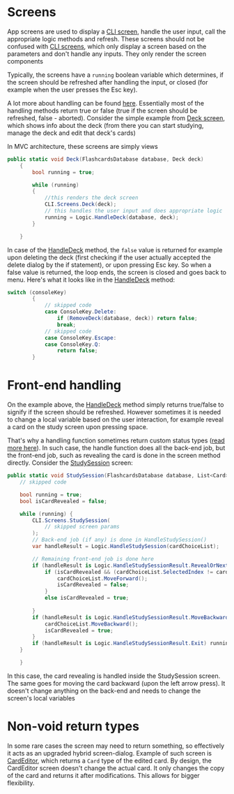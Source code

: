 # Screens #
App screens are used to display a [CLI screen](../../CLI/screens), handle the user input, call the appropriate logic methods and refresh. These screens should not be confused with [CLI screens](../../CLI/screens), which only display a screen based on the parameters and don't handle any inputs. They only render the screen components

Typically, the screens have a `running` boolean variable which determines, if the screen should be refreshed after handling the input, or closed (for example when the user presses the Esc key).

A lot more about handling can be found [here](../logic/controllers/README.md). Essentially most of the handling methods return true or false (true if the screen should be refreshed, false - aborted). Consider the simple example from [Deck screen](Deck.cs), which shows info about the deck (from there you can start studying, manage the deck and edit that deck's cards)

In MVC architecture, these screens are simply views

```cs
public static void Deck(FlashcardsDatabase database, Deck deck)
    {
        bool running = true;

        while (running)
        {
            //this renders the deck screen
            CLI.Screens.Deck(deck);
            // this handles the user input and does appropriate logic
            running = Logic.HandleDeck(database, deck);
        }

    }
```
In case of the [HandleDeck](../logic/controllers/Deck.cs) method, the `false` value is returned for example upon deleting the deck (first checking if the user actually accepted the delete dialog by the if statement), or upon pressing Esc key. So when a false value is returned, the loop ends, the screen is closed and goes back to menu.
Here's what it looks like in the [HandleDeck](../logic/controllers/Deck.cs) method:
```cs
switch (consoleKey)
        {
            // skipped code
            case ConsoleKey.Delete:
                if (RemoveDeck(database, deck)) return false;
                break;
            // skipped code
            case ConsoleKey.Escape:
            case ConsoleKey.Q:
                return false;
        }
```

# Front-end handling #
On the example above, the [HandleDeck](../logic/controllers/Deck.cs) method simply returns true/false to signify if the screen should be refreshed. However sometimes it is needed to change a local variable based on the user interaction, for example reveal a card on the study screen upon pressing space.

That's why a handling function sometimes return custom status types ([read more here](../logic/controllers/README.md)). In such case, the handle function does all the back-end job, but the front-end job, such as revealing the card is done in the screen method directly. Consider the [StudySession](StudySession.cs) screen:
```cs
public static void StudySession(FlashcardsDatabase database, List<Card> cards) {
    // skipped code

    bool running = true;
    bool isCardRevealed = false;

    while (running) {
        CLI.Screens.StudySession(
            // skipped screen params
        );
        // Back-end job (if any) is done in HandleStudySession()
        var handleResult = Logic.HandleStudySession(cardChoiceList);

        // Remaining front-end job is done here
        if (handleResult is Logic.HandleStudySessionResult.RevealOrNext) {
            if (isCardRevealed && (cardChoiceList.SelectedIndex != cardChoiceList.MaxIndex)) {
                cardChoiceList.MoveForward();
                isCardRevealed = false;
            }
            else isCardRevealed = true;
            
        }
        if (handleResult is Logic.HandleStudySessionResult.MoveBackward) {
            cardChoiceList.MoveBackward();
            isCardRevealed = true;
        }
        if (handleResult is Logic.HandleStudySessionResult.Exit) running = false;
    }

    }
```
In this case, the card revealing is handled inside the StudySession screen. The same goes for moving the card backward (upon the left arrow press). It doesn't change anything on the back-end and needs to change the screen's local variables

# Non-void return types #
In some rare cases the screen may need to return something, so effectively it acts as an upgraded hybrid screen-dialog.
Example of such screen is [CardEditor](CardEditor.cs), which returns a `Card` type of the edited card. By design, the CardEditor screen doesn't change the actual card. It only changes the copy of the card and returns it after modifications. This allows for bigger flexibility.
